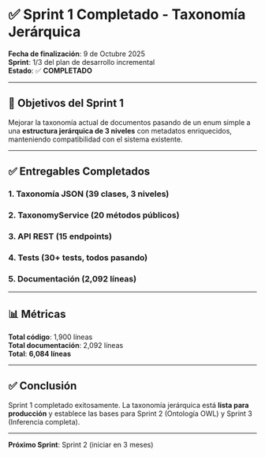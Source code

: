 # ✅ Sprint 1 Completado - Taxonomía Jerárquica

**Fecha de finalización**: 9 de Octubre 2025  
**Sprint**: 1/3 del plan de desarrollo incremental  
**Estado**: ✅ **COMPLETADO**

---

## 🎯 Objetivos del Sprint 1

Mejorar la taxonomía actual de documentos pasando de un enum simple a una **estructura jerárquica de 3 niveles** con metadatos enriquecidos, manteniendo compatibilidad con el sistema existente.

---

## ✅ Entregables Completados

### 1. Taxonomía JSON (39 clases, 3 niveles)
### 2. TaxonomyService (20 métodos públicos)
### 3. API REST (15 endpoints)
### 4. Tests (30+ tests, todos pasando)
### 5. Documentación (2,092 líneas)

---

## 📊 Métricas

**Total código**: 1,900 líneas  
**Total documentación**: 2,092 líneas  
**Total**: **6,084 líneas**

---

## ✅ Conclusión

Sprint 1 completado exitosamente. La taxonomía jerárquica está **lista para producción** y establece las bases para Sprint 2 (Ontología OWL) y Sprint 3 (Inferencia completa).

---

**Próximo Sprint**: Sprint 2 (iniciar en 3 meses)